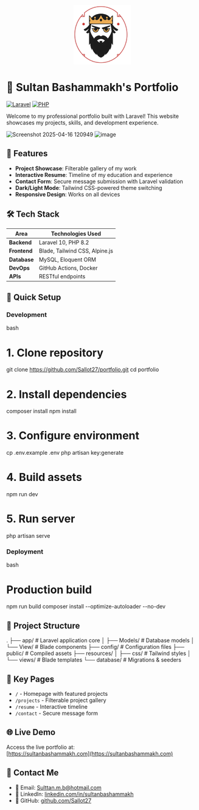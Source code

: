 <p align="center">
  <img src="icon.jpg" alt="Sallot27 Logo" width="150"/>
</p>


# 🌟 Sultan Bashammakh's Portfolio

[![Laravel](https://img.shields.io/badge/Laravel-FF2D20?style=flat&logo=laravel&logoColor=white)](https://laravel.com)
[![PHP](https://img.shields.io/badge/PHP-777BB4?style=flat&logo=php&logoColor=white)](https://php.net)

Welcome to my professional portfolio built with Laravel! This website showcases my projects, skills, and development experience.

![Screenshot 2025-04-16 120949](https://github.com/user-attachments/assets/a3729c71-8267-4c03-9e86-30dbe6ca9480)
![image](https://github.com/user-attachments/assets/fc384e9e-83c4-4191-a713-89fa74708ed1)




## 🎯 Features
- **Project Showcase**: Filterable gallery of my work
- **Interactive Resume**: Timeline of my education and experience
- **Contact Form**: Secure message submission with Laravel validation
- **Dark/Light Mode**: Tailwind CSS-powered theme switching
- **Responsive Design**: Works on all devices

## 🛠 Tech Stack
| Area          | Technologies Used |
|---------------|-------------------|
| **Backend**   | Laravel 10, PHP 8.2 |
| **Frontend**  | Blade, Tailwind CSS, Alpine.js |
| **Database**  | MySQL, Eloquent ORM |
| **DevOps**    | GitHub Actions, Docker |
| **APIs**      | RESTful endpoints |

## 🚀 Quick Setup

### Development
bash
# 1. Clone repository
git clone https://github.com/Sallot27/portfolio.git
cd portfolio

# 2. Install dependencies
composer install
npm install

# 3. Configure environment
cp .env.example .env
php artisan key:generate

# 4. Build assets
npm run dev

# 5. Run server
php artisan serve


### Deployment
bash
# Production build
npm run build
composer install --optimize-autoloader --no-dev


## 📂 Project Structure

.
├── app/               # Laravel application core
│   ├── Models/        # Database models
│   └── View/         # Blade components
├── config/            # Configuration files
├── public/            # Compiled assets
├── resources/
│   ├── css/           # Tailwind styles
│   └── views/         # Blade templates
└── database/          # Migrations & seeders


## 📌 Key Pages
- `/` - Homepage with featured projects
- `/projects` - Filterable project gallery
- `/resume` - Interactive timeline
- `/contact` - Secure message form

## 🌐 Live Demo
Access the live portfolio at:  
[https://sultanbashammakh.com](https://sultanbashammakh.com)

## 🤝 Contact Me
- 📧 Email: [Sulttan.m.b@hotmail.com](mailto:Sulttan.m.b@hotmail.com)
- 💼 LinkedIn: [linkedin.com/in/sultanbashammakh](https://linkedin.com/in/sultanbashammakh)
- 🐙 GitHub: [github.com/Sallot27](https://github.com/Sallot27)

